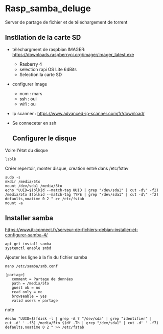 # Rasp_samba_deluge
Server de partage de fichier et de téléchargement de torrent

## Instllation de la carte SD
- téléchargment de raspbian IMAGER: https://downloads.raspberrypi.org/imager/imager_latest.exe
  * Rasberry 4
  * selection rapi OS Lite 64Bits
  * Selection la carte SD
- configurer Image
  * nom : mars
  * ssh : oui
  * wifi : ou
- Ip scanner : https://www.advanced-ip-scanner.com/fr/download/
- Se conneceter en ssh

  ## Configurer le disque
Voire l'état du disque
```
lsblk
```
Créer repertoir, monter disque, creation entré dans /etc/fstav
```
sudo -s
mkdir /media/5to
mount /dev/sda1 /media/5to
echo "UUID=$(blkid --match-tag UUID | grep "/dev/sda1" | cut -d\" -f2) /media/5to $(blkid --match-tag TYPE | grep "/dev/sda1" | cut -d\" -f2) defaults,noatime 0 2 " >> /etc/fstab
mount -a 
```
## Installer samba
https://www.it-connect.fr/serveur-de-fichiers-debian-installer-et-configurer-samba-4/
```
apt-get install samba
systemctl enable smbd
```
Ajouter les ligne à la fin du fichier samba
```
nano /etc/samba/smb.conf
```
```
[partage]
   comment = Partage de données
   path = /media/5to
   guest ok = no
   read only = no
   browseable = yes
   valid users = partage
```

note
```
#echo "UUID=$(fdisk -l | grep -A 7 "/dev/sda" | grep "identifier" | cut -d' ' -f3) /media/5to $(df -Th | grep "/dev/sda1" | cut -d' ' -f7) defaults,noatime 0 2 " >> /etc/fstab
```
